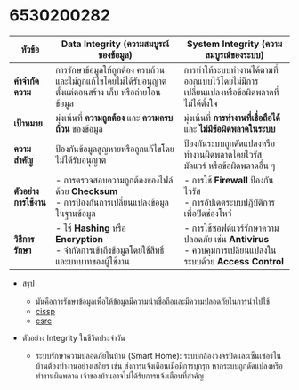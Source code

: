 # 6530200282

| **หัวข้อ**              | **Data Integrity (ความสมบูรณ์ของข้อมูล)**                                                                                  | **System Integrity (ความสมบูรณ์ของระบบ)**                                                           |
|--------------------------|-----------------------------------------------------------------------------------------------------------------------------|-------------------------------------------------------------------------------------------------------|
| **คำจำกัดความ**        | การรักษาข้อมูลให้ถูกต้อง ครบถ้วน และไม่ถูกแก้ไขโดยไม่ได้รับอนุญาต ตั้งแต่ตอนสร้าง เก็บ หรือถ่ายโอนข้อมูล                   | การทำให้ระบบทำงานได้ตามที่ออกแบบไว้โดยไม่มีการเปลี่ยนแปลงหรือข้อผิดพลาดที่ไม่ได้ตั้งใจ              |
| **เป้าหมาย**           | มุ่งเน้นที่ **ความถูกต้อง** และ **ความครบถ้วน** ของข้อมูล                                                                    | มุ่งเน้นที่ **การทำงานที่เชื่อถือได้** และ **ไม่มีข้อผิดพลาดในระบบ**                                 |
| **ความสำคัญ**          | ป้องกันข้อมูลสูญหายหรือถูกแก้ไขโดยไม่ได้รับอนุญาต                                                                            | ป้องกันระบบถูกดัดแปลงหรือทำงานผิดพลาดโดยไวรัส มัลแวร์ หรือข้อผิดพลาดอื่น ๆ                          |
| **ตัวอย่างการใช้งาน**   | - การตรวจสอบความถูกต้องของไฟล์ด้วย **Checksum**<br>- การป้องกันการเปลี่ยนแปลงข้อมูลในฐานข้อมูล                           | - การใช้ **Firewall** ป้องกันไวรัส<br>- การอัปเดตระบบปฏิบัติการเพื่อปิดช่องโหว่                       |
| **วิธีการรักษา**        | - ใช้ **Hashing** หรือ **Encryption**<br>- จำกัดการเข้าถึงข้อมูลโดยใช้สิทธิ์และบทบาทของผู้ใช้งาน                            | - การใช้ซอฟต์แวร์รักษาความปลอดภัย เช่น **Antivirus**<br>- ควบคุมการเปลี่ยนแปลงในระบบด้วย **Access Control** |

- สรุป
  - มันคือการรักษาข้อมูลเพื่อให้ข้อมูลมีความน่าเชื่อถือและมีความปลอดภัยในการนำไปใช้
  - [cissp](https://www.isc2.org/certifications/cissp/cissp-student-glossary#l)
  - [csrc](https://csrc.nist.gov/glossary/term/integrity)

- ตัวอย่าง Integrity ในชีวิตประจำวัน
  - ระบบรักษาความปลอดภัยในบ้าน (Smart Home):
    ระบบกล้องวงจรปิดและเซ็นเซอร์ในบ้านต้องทำงานอย่างเสถียร เช่น ส่งการแจ้งเตือนเมื่อมีการบุกรุก หากระบบถูกดัดแปลงหรือทำงานผิดพลาด เจ้าของบ้านอาจไม่ได้รับการแจ้งเตือนที่สำคัญ

